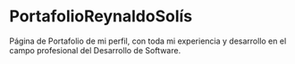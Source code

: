 # PortafolioReynaldoSolís

Página de Portafolio de mi perfil, con toda mi experiencia y desarrollo en el campo profesional del Desarrollo de Software.
